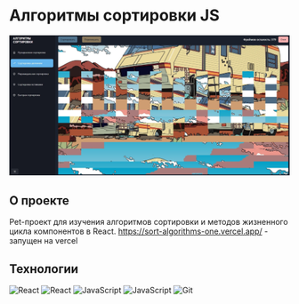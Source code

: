 # Алгоритмы сортировки JS
[![Header](https://github.com/DavidShariev/sort_algorithms/blob/master/src/images/preview.jpg?raw=true)](https://github.com/DavidShariev/)



## О проекте

Pet-проект для изучения алгоритмов сортировки и методов жизненного цикла компонентов в React.
https://sort-algorithms-one.vercel.app/ - запущен на vercel

## Технологии

![React](https://img.shields.io/badge/-React-000?style=for-the-badge&logo=React)
![React](https://img.shields.io/badge/-Redux-000?style=for-the-badge&logo=Redux)
![JavaScript](https://img.shields.io/badge/-JavaScript-000?style=for-the-badge&logo=Javascript)
![JavaScript](https://img.shields.io/badge/-TypeScript-000?style=for-the-badge&logo=TypeScript)
![Git](https://img.shields.io/badge/-Git-000?style=for-the-badge&logo=GiT)

